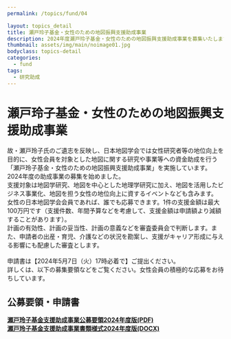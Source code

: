 ```yaml
---
permalink: /topics/fund/04

layout: topics_detail
title: 瀬戸玲子基金・女性のための地図振興支援助成事業
description: 2024年度瀬戸玲子基金・女性のための地図振興支援助成事業を募集いたします。
thumbnail: assets/img/main/noimage01.jpg
bodyclass: topics-detail
categories:
  - fund
tags:
  - 研究助成
---
```


# 瀬戸玲子基金・女性のための地図振興支援助成事業
故・瀬戸玲子氏のご遺志を反映し、日本地図学会では女性研究者等の地位向上を目的に、女性会員を対象とした地図に関する研究や事業等への資金助成を行う「瀬戸玲子基金・女性のための地図振興支援助成事業」を実施しています。2024年度の助成事業の募集を始めました。<br/>
支援対象は地図学研究、地図を中心とした地理学研究に加え、地図を活用したビジネス事業化、地図を担う女性の地位向上に資するイベントなども含みます。 女性の日本地図学会会員であれば、誰でも応募できます。1件の支援金額は最大100万円です（支援件数、年間予算などを考慮して、支援金額は申請額より減額することがあります）。<br/>
計画の有効性、計画の妥当性、計画の意義などを審査委員会で判断します。また、申請者の出産・育児、介護などの状況を勘案し、支援がキャリア形成に与える影響にも配慮した審査とします。<br/>
<br/>
申請書は【2024年5月7日（火）17時必着で】ご提出ください。<br/>
詳しくは、以下の募集要領などをご覧ください。女性会員の積極的な応募をお待ちしています。<br/>

## 公募要領・申請書
**[瀬戸玲子基金支援助成事業公募要領2024年度版(PDF)](../../docs/archive/file/setoreiko_fund/setoreiko-fund-2024additional.pdf)**<br>
**[瀬戸玲子基金支援助成事業書類様式2024年度版(DOCX)](../../docs/archive/file/setoreiko_fund/setoreiko-fund-applocation-form2024.doc)**<br>
